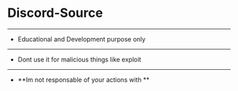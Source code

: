# Discord-Source
------------------------------
- Educational and Development purpose only 
------------------------------
- Dont use it for malicious things like exploit
------------------------------
- **Im not responsable of your actions with **

